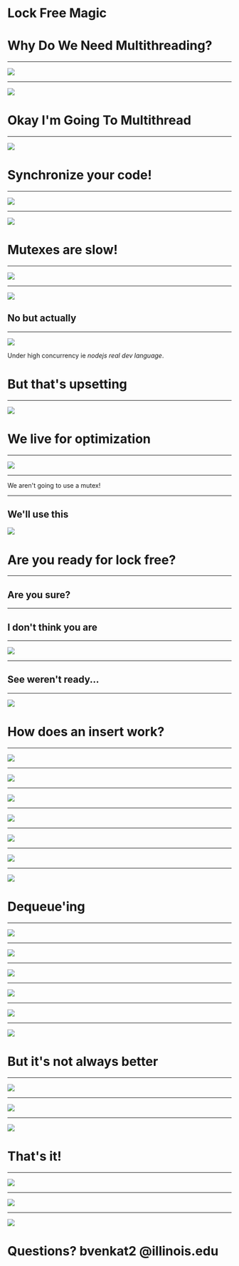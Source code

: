 # Lock Free Magic

# Why Do We Need Multithreading?

---

![](/presentation/break.gif)

---

![](/presentation/cpulol.jpg)

# Okay I'm Going To Multithread

---

![](/presentation/something.jpg)


# Synchronize your code!

---

![](/presentation/mutex.png)

---

![](/presentation/cantblocked.jpg)

# Mutexes are slow!

---

![](/presentation/trump1.png)

---

![](/presentation/putin.png)

## No but actually

---

![](/presentation/why_not_mutex.png)

Under high concurrency ie _nodejs real dev language_.

# But that's upsetting

---

![](/presentation/theta.jpg)

# We live for optimization

---

![](/presentation/lock_free.png)

---

We aren't going to use a mutex!

---

## We'll use this

![](/presentation/cas.png)

# Are you ready for lock free?

---

## Are you sure?

---

## I don't think you are

---

![](/presentation/pseudo.png)

---

## See weren't ready...

---

![](/presentation/pseudo.png)


# How does an insert work?

---

![](/presentation/list1.png)

---

![](/presentation/list2.png)

---

![](/presentation/enqueue.png)

---

![](/presentation/list3.png)

---

![](/presentation/enqueue.png)

---

![](/presentation/list4.png)

---

![](/presentation/enqueue.png)

# Dequeue'ing

---

![](/presentation/deq0.png)

---

![](/presentation/dequeue.png)

---

![](/presentation/deq1.png)

---

![](/presentation/dequeue.png)

---

![](/presentation/deq2.png)

---

![](/presentation/deq3.png)


# But it's not always better

---

![](/presentation/dequeue32.png)

---

![](/presentation/knifejuggle3.jpg)

---

![](/presentation/knifejuggle4.jpg)

# That's it!

---

![](/presentation/smiling.jpg)

---

![](/presentation/cloud.jpg)

---

![](/presentation/data.jpg)



# Questions? bvenkat2 @illinois.edu